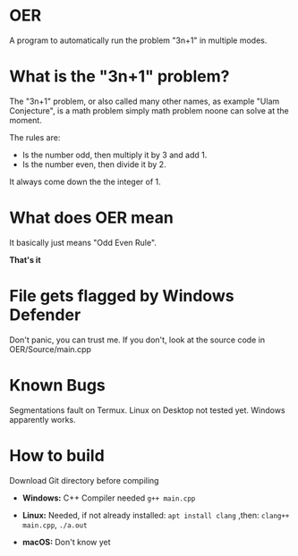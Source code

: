 # OER
A program to automatically run the problem "3n+1" in multiple modes.

# What is the "3n+1" problem?
The "3n+1" problem, or also called many other names, as example "Ulam Conjecture", is a math problem simply math problem noone can solve at the moment.

The rules are:
* Is the number odd, then multiply it by 3 and add 1.
* Is the number even, then divide it by 2.

It always come down the the integer of 1.

# What does OER mean
It basically just means "Odd Even Rule".


**That's it**

# File gets flagged by Windows Defender
Don't panic, you can trust me. If you don't, look at the source code in OER/Source/main.cpp

# Known Bugs
Segmentations fault on Termux. Linux on Desktop not tested yet. Windows apparently works.

# How to build

Download Git directory before compiling

- **Windows:**
C++ Compiler needed
`````g++ main.cpp`````

- **Linux:**
Needed, if not already installed:
`````apt install clang`````
,then:
`````clang++ main.cpp`````, `````./a.out`````

- **macOS:**
Don't know yet
